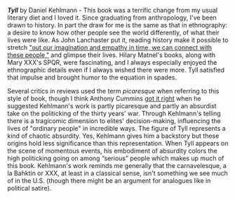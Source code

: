 ***Tyll*** by Daniel Kehlmann - This book was a terrific change from my usual literary diet and I loved it.  Since graduating from anthropology, I've been drawn to history.  In part the draw for me is the same as that in ethnography: a desire to know how other people see the world differently, of what their lives were like.  As John Lanchaster put it, reading history make it possible to stretch ["out our imagination and empathy in time, we can connect with these people,"](https://www.lrb.co.uk/the-paper/v42/n24/john-lanchester/twenty-types-of-human) and glimpse their lives. Hilary Matnel's books, along with Mary XXX's SPQR, were fascinating, and I always especially enjoyed the ethnographic details even if I always wished there were more.  Tyll satisfied that impulse and brought humor to the equation in spades.

Several critics in reviews used the term *picaresque* when referring to this style of book, though I think Anthony Cummins [got it right](https://www.theguardian.com/books/2020/feb/18/tyll-daniel-kehlmann-review) when he suggested Kehlmann's work is partly picaresque and partly an absurdist take on the politicking of the thirty years' war.  Through Kehlmann's telling there is a tragicomic dimension to elites' decision-making, influencing the lives of "ordinary people" in incredible ways.  The figure of Tyll represents a kind of chaotic absurdity.  Yes, Kehlmann gives him a backstory but these origins hold less significance than this representation.   When Tyll appears on the scene of momentous events, his embodiment of absurdity colors the high politicking going on among “serious” people which makes up much of this book.  Kehlmann's work reminds me generally that the carnavelesque, a la Bahktin or XXX, at least in a classical sense, isn't something we see much of in the U.S. (though there might be an argument for analogues like in political satire).